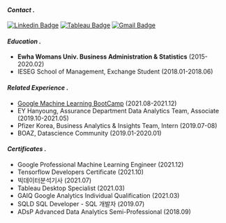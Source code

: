 
<div>

#### _Contact ․_

[![Linkedin Badge](https://img.shields.io/badge/-LinkedIn-blue?style=flat-square&logo=Linkedin&logoColor=white&link=https://www.linkedin.com/in/jiinleee/)](https://www.linkedin.com/in/jiinleee/)   [![Tableau Badge](https://img.shields.io/badge/-Tableau-lightgrey?style=flat-square&logo=Tableau&logoColor=white&link=https://public.tableau.com/profile/jiin.lee#!/?newProfile=&activeTab=0/)](https://public.tableau.com/profile/jiin.lee#!/?newProfile=&activeTab=0/)   [![Gmail Badge](https://img.shields.io/badge/Gmail-d14836?style=flat-square&logo=Gmail&logoColor=white&link=mailto:genieyi0308@gmail.com)](mailto:genieyi0308@gmail.com)		

#### _Education ․_
- **Ewha Womans Univ. Business Administration & Statistics** (2015-2020.02)
- IESEG School of Management, Exchange Student (2018.01-2018.06)
  
#### _Related Experience ․_
- [Google Machine Learning BootCamp](https://developers-kr.googleblog.com/2021/07/mlbootcamp21.html) (2021.08-2021.12)
- EY Hanyoung, Assurance Department Data Analytics Team, Associate (2019.10-2021.05)
- Pfizer Korea, Business Analytics & Insights Team, Intern (2019.07-08)
- BOAZ, Datascience Community (2019.01-2020.01)
  
#### _Certificates ․_
- Google Professional Machine Learning Engineer (2021.12)
- Tensorflow Developers Certificate (2021.10)
- 빅데이터분석기사 (2021.07)
- Tableau Desktop Specialist (2021.03)
- GAIQ Google Analytics Individual Qualification (2021.03)
- SQLD SQL Developer - SQL 개발자 (2019.07)
- ADsP Advanced Data Analytics Semi-Professional (2018.09)  
